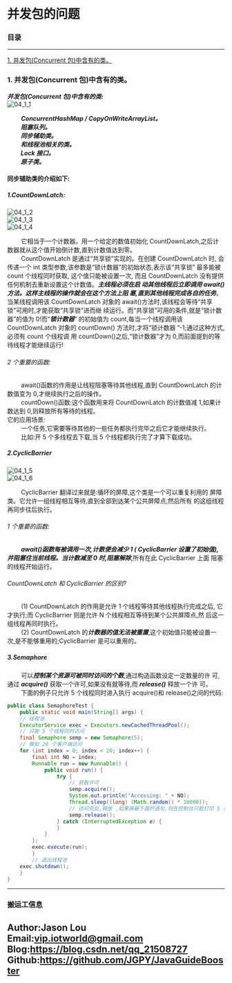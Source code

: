 # 并发包的问题

### 目录

---
<a href="#1">1. 并发包(Concurrent 包)中含有的类。</a> <br>


### <a name="1">1. 并发包(Concurrent 包)中含有的类。</a>
***并发包(Concurrent 包)中含有的类:*** <br>
![04_1_1](/data/images/Java应届生面试突击/多线程和并发/04_1_1.png) <br>

&ensp;&ensp;&ensp;&ensp;
***ConcurrentHashMap / CopyOnWriteArrayList。 <br>
&ensp;&ensp;&ensp;&ensp;
阻塞队列。 <br>
&ensp;&ensp;&ensp;&ensp;
同步辅助类。 <br>
&ensp;&ensp;&ensp;&ensp;
和线程池相关的类。 <br>
&ensp;&ensp;&ensp;&ensp;
Lock 接口。 <br>
&ensp;&ensp;&ensp;&ensp;
原子类。*** <br>

#### 同步辅助类的介绍如下:

##### 1.CountDownLatch:
![04_1_2](/data/images/Java应届生面试突击/多线程和并发/04_1_2.png) <br>
![04_1_3](/data/images/Java应届生面试突击/多线程和并发/04_1_3.png) <br>
![04_1_4](/data/images/Java应届生面试突击/多线程和并发/04_1_4.png) <br>


&ensp;&ensp;&ensp;&ensp;
    它相当于一个计数器。用一个给定的数值初始化 CountDownLatch,之后计
数器就从这个值开始倒计数,直到计数值达到零。 <br>
 &ensp;&ensp;&ensp;&ensp;
   CountDownLatch 是通过“共享锁”实现的。在创建 CountDownLatch 时,
会传递一个 int 类型参数,该参数是“锁计数器”的初始状态,表示该“共享锁”
最多能被 count 个线程同时获取, 这个值只能被设置一次, 而且
CountDownLatch 没有提供任何机制去重新设置这个计数值。***主线程必须在启
动其他线程后立即调用 await()方法。这样主线程的操作就会在这个方法上阻
塞,直到其他线程完成各自的任务***。当某线程调用该 CountDownLatch 对象的
await()方法时,该线程会等待“共享锁”可用时,才能获取“共享锁”进而继
续运行。而“共享锁”可用的条件,就是“锁计数器”的值为 0!而“***锁计数器***”
的初始值为 count,每当一个线程调用该 CountDownLatch 对象的 countDown()
方法时,才将“锁计数器 ”-1;通过这种方式,必须有 count 个线程调 用
countDown()之后,“锁计数器”才为 0,而前面提到的等待线程才能继续运行! <br>

###### 2 个重要的函数:
&ensp;&ensp;&ensp;&ensp;
    await()函数的作用是让线程阻塞等待其他线程,直到 CountDownLatch 的计
数值变为 0,才继续执行之后的操作。 <br>
 &ensp;&ensp;&ensp;&ensp;
   countDown()函数:这个函数用来将 CountDownLatch 的计数值减 1,如果计
数达到 0,则释放所有等待的线程。 <br>
它的应用场景: <br>
&ensp;&ensp;&ensp;&ensp;
    一个任务,它需要等待其他的一些任务都执行完毕之后它才能继续执行。 <br>
&ensp;&ensp;&ensp;&ensp;
    比如:开 5 个多线程去下载,当 5 个线程都执行完了才算下载成功。 <br>
    
##### 2.CyclicBarrier
![04_1_5](/data/images/Java应届生面试突击/多线程和并发/04_1_5.png) <br>
![04_1_6](/data/images/Java应届生面试突击/多线程和并发/04_1_6.png) <br>

&ensp;&ensp;&ensp;&ensp;
    CyclicBarrier 翻译过来就是:循环的屏障,这个类是一个可以重复利用的
屏障类。它允许一组线程相互等待,直到全部到达某个公共屏障点,然后所有
的这组线程再同步往后执行。 <br>
###### 1 个重要的函数:
&ensp;&ensp;&ensp;&ensp;
    ***await()函数每被调用一次,计数便会减少 1 ( CyclicBarrier 设置了初始值),
并阻塞住当前线程。当计数减至 0 时,阻塞解除***,所有在此 CyclicBarrier 上面
阻塞的线程开始运行。 <br>

###### CountDownLatch 和 CyclicBarrier 的区别?
&ensp;&ensp;&ensp;&ensp;
    (1) CountDownLatch 的作用是允许 1 个线程等待其他线程执行完成之后,
它才执行;而 CyclicBarrier 则是允许 N 个线程相互等待到某个公共屏障点,然
后这一组线程再同时执行。 <br>
&ensp;&ensp;&ensp;&ensp;
    (2) CountDownLatch 的***计数器的值无法被重置***,这个初始值只能被设置一
次,是不能够重用的;CyclicBarrier 是可以重用的。 <br>

##### 3.Semaphore
&ensp;&ensp;&ensp;&ensp;
   可以***控制某个资源可被同时访问的个数***,通过构造函数设定一定数量的许
可,通过 ***acquire()*** 获取一个许可,如果没有就等待,而 ***release()*** 释放一个许
可。 <br>
&ensp;&ensp;&ensp;&ensp;
   下面的例子只允许 5 个线程同时进入执行 acquire()和 release()之间的代码: <br>

```java
public class SemaphoreTest {
    public static void main(String[] args) {
    // 线程池
    ExecutorService exec = Executors.newCachedThreadPool();
    // 只能 5 个线程同时访问
    final Semaphore semp = new Semaphore(5);
    // 模拟 20 个客户端访问
    for (int index = 0; index < 20; index++) {
        final int NO = index;
        Runnable run = new Runnable() {
            public void run() {
                try {
                    // 获取许可
                    semp.acquire();
                    System.out.println("Accessing: " + NO);
                    Thread.sleep((long) (Math.random() * 10000));
                    // 访问完后,释放 ,如果屏蔽下面的语句,则在控制台只能打印 5 条记录,之后线程一直阻塞
                    semp.release();
                } catch (InterruptedException e) {
                }
            }
        };
        exec.execute(run);
        }
        // 退出线程池
    exec.shutdown();
    }
}

```


---
### 搬运工信息
Author:Jason Lou <br>
Email:vip.iotworld@gmail.com <br>
Blog:https://blog.csdn.net/qq_21508727 <br>
Github:https://github.com/JGPY/JavaGuideBooster <br>
---